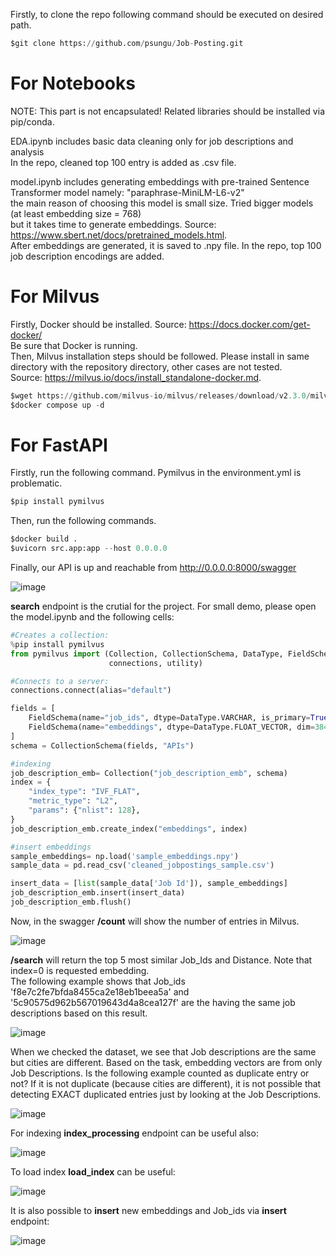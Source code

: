 Firstly, to clone the repo following command should be executed on desired path.

```python 
$git clone https://github.com/psungu/Job-Posting.git
```

# For Notebooks

NOTE: This part is not encapsulated!
Related libraries should be installed via pip/conda.

EDA.ipynb includes basic data cleaning only for job descriptions and analysis \
In the repo, cleaned top 100 entry is added as .csv file.

model.ipynb includes generating embeddings with pre-trained Sentence Transformer model namely: "paraphrase-MiniLM-L6-v2" \
the main reason of choosing this model is small size. Tried bigger models (at least embedding size = 768) \
but it takes time to generate embeddings. Source: https://www.sbert.net/docs/pretrained_models.html. \
After embeddings are generated, it is saved to .npy file. In the repo, top 100 job description encodings are added. 


# For Milvus
Firstly, Docker should be installed. Source: https://docs.docker.com/get-docker/ \
Be sure that Docker is running. \
Then, Milvus installation steps should be followed. Please install in same directory with the repository directory, other cases are not tested. \
Source: https://milvus.io/docs/install_standalone-docker.md. 

```python 
$wget https://github.com/milvus-io/milvus/releases/download/v2.3.0/milvus-standalone-docker-compose.yml -O docker-compose.yml
$docker compose up -d
```

# For FastAPI

Firstly, run the following command. Pymilvus in the environment.yml is problematic. 

```python 
$pip install pymilvus 
```
Then, run the following commands.

```python 
$docker build .
$uvicorn src.app:app --host 0.0.0.0
```
Finally, our API is up and reachable from http://0.0.0.0:8000/swagger

![image](https://github.com/psungu/Job-Posting/assets/52814705/e8b38d1b-4f3d-48ff-944e-1dec18b4fbb3)

**search** endpoint is the crutial for the project. For small demo, please open the model.ipynb and the following cells:

```python 
#Creates a collection:
%pip install pymilvus
from pymilvus import (Collection, CollectionSchema, DataType, FieldSchema,
                      connections, utility)

#Connects to a server:
connections.connect(alias="default")

fields = [
    FieldSchema(name="job_ids", dtype=DataType.VARCHAR, is_primary=True, auto_id=False, max_length=250),
    FieldSchema(name="embeddings", dtype=DataType.FLOAT_VECTOR, dim=384)
]
schema = CollectionSchema(fields, "APIs")
```

```python
#indexing
job_description_emb= Collection("job_description_emb", schema)
index = {
    "index_type": "IVF_FLAT",
    "metric_type": "L2",
    "params": {"nlist": 128},
}
job_description_emb.create_index("embeddings", index)
```

```python 
#insert embeddings
sample_embeddings= np.load('sample_embeddings.npy')
sample_data = pd.read_csv('cleaned_jobpostings_sample.csv')

insert_data = [list(sample_data['Job Id']), sample_embeddings]
job_description_emb.insert(insert_data)
job_description_emb.flush()
```

Now, in the swagger **/count** will show the number of entries in Milvus.

![image](https://github.com/psungu/Job-Posting/assets/52814705/73804960-f51d-4d1c-b0ca-96a1591b34fc)

**/search** will return the top 5 most similar Job_Ids and Distance. Note that index=0 is requested embedding. \
The following example shows that Job_ids 'f8e7c2fe7bfda8455ca2e18eb1beea5a' and '5c90575d962b567019643d4a8cea127f' are the having the same job descriptions based on this result.

![image](https://github.com/psungu/Job-Posting/assets/52814705/ae4edbbd-f5f0-46af-8cd5-b2b01f0fbe67)

When we checked the dataset, we see that Job descriptions are the same but cities are different. Based on the task, embedding vectors are from only Job Descriptions. Is the following example counted as duplicate entry or not? If it is not duplicate (because cities are different), it is not possible that detecting EXACT duplicated entries just by looking at the Job Descriptions. 

![image](https://github.com/psungu/Job-Posting/assets/52814705/ac51a4a9-410c-4b45-b949-b122bc400983)


For indexing **index_processing** endpoint can be useful also:

![image](https://github.com/psungu/Job-Posting/assets/52814705/60f06e43-2984-4a2d-8899-22f6455218cf)

To load index **load_index** can be useful:

![image](https://github.com/psungu/Job-Posting/assets/52814705/7fe2c853-92f5-4cca-9270-c66e2e155cab)

It is also possible to **insert** new embeddings and Job_ids via **insert** endpoint:

![image](https://github.com/psungu/Job-Posting/assets/52814705/46028c7c-1c33-4f08-9391-7fbea8f4259c)

